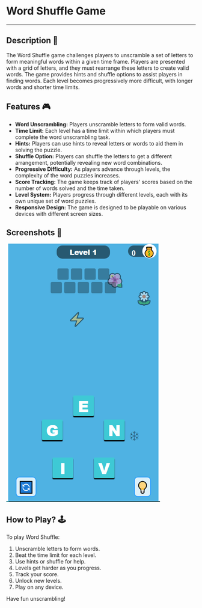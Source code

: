 # **Word Shuffle Game**

---

## **Description 📃**

The Word Shuffle game challenges players to unscramble a set of letters to form meaningful words within a given time frame. Players are presented with a grid of letters, and they must rearrange these letters to create valid words. The game provides hints and shuffle options to assist players in finding words. Each level becomes progressively more difficult, with longer words and shorter time limits.

## **Features 🎮**

- **Word Unscrambling:** Players unscramble letters to form valid words.
- **Time Limit:** Each level has a time limit within which players must complete the word unscrambling task.
- **Hints:** Players can use hints to reveal letters or words to aid them in solving the puzzle.
- **Shuffle Option:** Players can shuffle the letters to get a different arrangement, potentially revealing new word combinations.
- **Progressive Difficulty:** As players advance through levels, the complexity of the word puzzles increases.
- **Score Tracking:** The game keeps track of players' scores based on the number of words solved and the time taken.
- **Level System:** Players progress through different levels, each with its own unique set of word puzzles.
- **Responsive Design:** The game is designed to be playable on various devices with different screen sizes.

## **Screenshots 📸**

![image](../../assets/images/shuffle.png)


## **How to Play? 🕹️**

To play Word Shuffle:

1. Unscramble letters to form words.
2. Beat the time limit for each level.
3. Use hints or shuffle for help.
4. Levels get harder as you progress.
5. Track your score.
6. Unlock new levels.
7. Play on any device.

Have fun unscrambling!